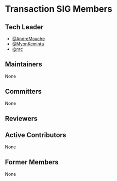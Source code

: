 # Transaction SIG Members

## Tech Leader

- [@AndreMouche](https://github.com/AndreMouche)
- [@MyonKeminta](https://github.com/MyonKeminta)
- [@nrc](https://github.com/nrc)

## Maintainers

None

## Committers

None

## Reviewers

## Active Contributors

None

## Former Members

None
